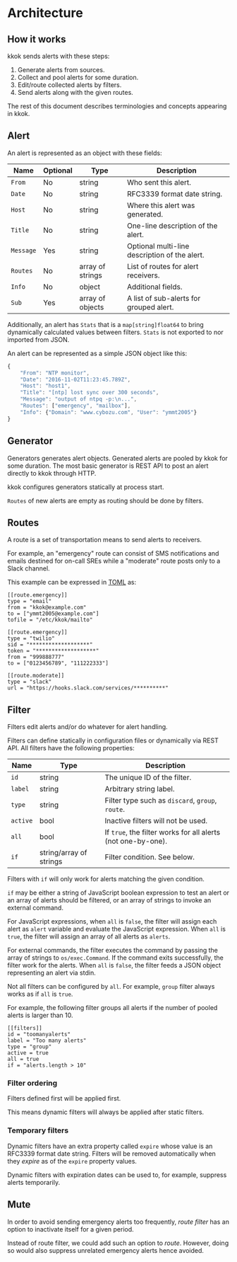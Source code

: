 Architecture
============

How it works
------------

kkok sends alerts with these steps:

1. Generate alerts from sources.
2. Collect and pool alerts for some duration.
3. Edit/route collected alerts by filters.
4. Send alerts along with the given routes.

The rest of this document describes terminologies and concepts
appearing in kkok.

Alert
-----

An alert is represented as an object with these fields:

| Name | Optional | Type | Description |
| ---- | -------- | ---- | ----------- |
| `From` | No | string | Who sent this alert. |
| `Date` | No | string | RFC3339 format date string. |
| `Host` | No | string | Where this alert was generated. |
| `Title` | No | string | One-line description of the alert. |
| `Message` | Yes | string | Optional multi-line description of the alert. |
| `Routes` | No | array of strings | List of routes for alert receivers. |
| `Info` | No | object | Additional fields. |
| `Sub` | Yes | array of objects | A list of sub-alerts for grouped alert. |

Additionally, an alert has `Stats` that is a `map[string]float64`
to bring dynamically calculated values between filters.  `Stats`
is not exported to nor imported from JSON.

An alert can be represented as a simple JSON object like this:

```javascript
{
    "From": "NTP monitor",
    "Date": "2016-11-02T11:23:45.789Z",
    "Host": "host1",
    "Title": "[ntp] lost sync over 300 seconds",
    "Message": "output of ntpq -p:\n...",
    "Routes": ["emergency", "mailbox"],
    "Info": {"Domain": "www.cybozu.com", "User": "ymmt2005"}
}
```

Generator
---------

Generators generates alert objects.  Generated alerts are pooled
by kkok for some duration.  The most basic generator is REST API
to post an alert directly to kkok through HTTP.

kkok configures generators statically at process start.

`Routes` of new alerts are empty as routing should be done by filters.

Routes
------

A route is a set of transportation means to send alerts to receivers.

For example, an "emergency" route can consist of SMS notifications
and emails destined for on-call SREs while a "moderate" route posts
only to a Slack channel.

This example can be expressed in [TOML][] as:

```
[[route.emergency]]
type = "email"
from = "kkok@example.com"
to = ["ymmt2005@example.com"]
tofile = "/etc/kkok/mailto"

[[route.emergency]]
type = "twilio"
sid = "*******************"
token = "*******************"
from = "999888777"
to = ["0123456789", "111222333"]

[[route.moderate]]
type = "slack"
url = "https://hooks.slack.com/services/**********"
```

Filter
------

Filters edit alerts and/or do whatever for alert handling.

Filters can define statically in configuration files or dynamically
via REST API.  All filters have the following properties:

| Name | Type | Description |
| ---- | ---- | ----------- |
| `id` | string | The unique ID of the filter. |
| `label` | string | Arbitrary string label. |
| `type` | string | Filter type such as `discard`, `group`, `route`. |
| `active` | bool | Inactive filters will not be used. |
| `all` | bool | If `true`, the filter works for all alerts (not one-by-one). |
| `if` | string/array of strings | Filter condition. See below. |

Filters with `if` will only work for alerts matching the given condition.

`if` may be either a string of JavaScript boolean expression to
test an alert or an array of alerts should be filtered, or an array
of strings to invoke an external command.

For JavaScript expressions, when `all` is `false`, the filter will
assign each alert as `alert` variable and evaluate the JavaScript
expression.  When `all` is `true`, the filter will assign an array of
all alerts as `alerts`.

For external commands, the filter executes the command by passing
the array of strings to `os/exec.Command`.  If the command exits
successfully, the filter work for the alerts.  When `all` is `false`,
the filter feeds a JSON object representing an alert via stdin.

Not all filters can be configured by `all`.  For example, `group` filter
always works as if `all` is `true`.

For example, the following filter groups all alerts if the number of
pooled alerts is larger than 10.

```
[[filters]]
id = "toomanyalerts"
label = "Too many alerts"
type = "group"
active = true
all = true
if = "alerts.length > 10"
```

### Filter ordering

Filters defined first will be applied first.

This means dynamic filters will always be applied after static filters.

### Temporary filters

Dynamic filters have an extra property called `expire` whose value
is an RFC3339 format date string.  Filters will be removed automatically
when they *expire* as of the `expire` property values.

Dynamic filters with expiration dates can be used to, for example,
suppress alerts temporarily.

Mute
----

In order to avoid sending emergency alerts too frequently, _route filter_
has an option to inactivate itself for a given period.

Instead of route filter, we could add such an option to _route_.
However, doing so would also suppress unrelated emergency alerts hence
avoided.

[TOML]: https://github.com/toml-lang/toml
